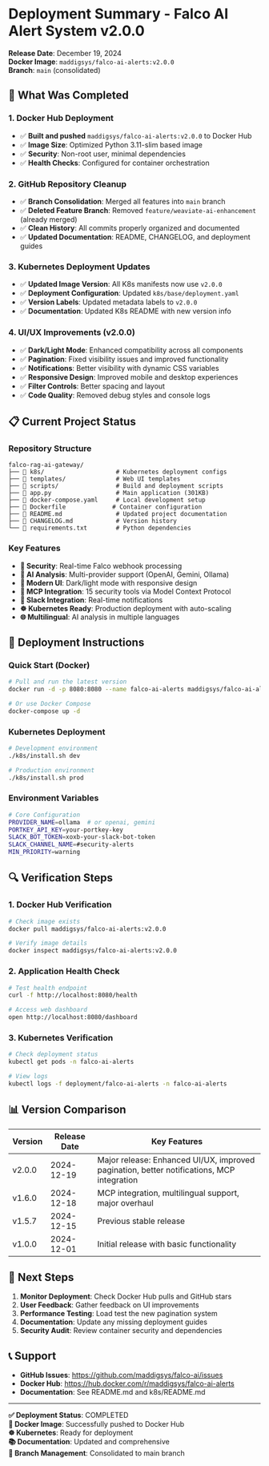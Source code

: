 # Deployment Summary - Falco AI Alert System v2.0.0

**Release Date**: December 19, 2024  
**Docker Image**: `maddigsys/falco-ai-alerts:v2.0.0`  
**Branch**: `main` (consolidated)

## 🚀 What Was Completed

### 1. Docker Hub Deployment
- ✅ **Built and pushed** `maddigsys/falco-ai-alerts:v2.0.0` to Docker Hub
- ✅ **Image Size**: Optimized Python 3.11-slim based image
- ✅ **Security**: Non-root user, minimal dependencies
- ✅ **Health Checks**: Configured for container orchestration

### 2. GitHub Repository Cleanup
- ✅ **Branch Consolidation**: Merged all features into `main` branch
- ✅ **Deleted Feature Branch**: Removed `feature/weaviate-ai-enhancement` (already merged)
- ✅ **Clean History**: All commits properly organized and documented
- ✅ **Updated Documentation**: README, CHANGELOG, and deployment guides

### 3. Kubernetes Deployment Updates
- ✅ **Updated Image Version**: All K8s manifests now use `v2.0.0`
- ✅ **Deployment Configuration**: Updated `k8s/base/deployment.yaml`
- ✅ **Version Labels**: Updated metadata labels to `v2.0.0`
- ✅ **Documentation**: Updated K8s README with new version info

### 4. UI/UX Improvements (v2.0.0)
- ✅ **Dark/Light Mode**: Enhanced compatibility across all components
- ✅ **Pagination**: Fixed visibility issues and improved functionality
- ✅ **Notifications**: Better visibility with dynamic CSS variables
- ✅ **Responsive Design**: Improved mobile and desktop experiences
- ✅ **Filter Controls**: Better spacing and layout
- ✅ **Code Quality**: Removed debug styles and console logs

## 📋 Current Project Status

### Repository Structure
```
falco-rag-ai-gateway/
├── 📁 k8s/                    # Kubernetes deployment configs
├── 📁 templates/              # Web UI templates
├── 📁 scripts/                # Build and deployment scripts
├── 📄 app.py                  # Main application (301KB)
├── 📄 docker-compose.yaml     # Local development setup
├── 📄 Dockerfile             # Container configuration
├── 📄 README.md               # Updated project documentation
├── 📄 CHANGELOG.md            # Version history
└── 📄 requirements.txt        # Python dependencies
```

### Key Features
- **🔐 Security**: Real-time Falco webhook processing
- **🤖 AI Analysis**: Multi-provider support (OpenAI, Gemini, Ollama)
- **🎨 Modern UI**: Dark/light mode with responsive design
- **🔧 MCP Integration**: 15 security tools via Model Context Protocol
- **📱 Slack Integration**: Real-time notifications
- **☸️ Kubernetes Ready**: Production deployment with auto-scaling
- **🌐 Multilingual**: AI analysis in multiple languages

## 🚀 Deployment Instructions

### Quick Start (Docker)
```bash
# Pull and run the latest version
docker run -d -p 8080:8080 --name falco-ai-alerts maddigsys/falco-ai-alerts:v2.0.0

# Or use Docker Compose
docker-compose up -d
```

### Kubernetes Deployment
```bash
# Development environment
./k8s/install.sh dev

# Production environment
./k8s/install.sh prod
```

### Environment Variables
```bash
# Core Configuration
PROVIDER_NAME=ollama  # or openai, gemini
PORTKEY_API_KEY=your-portkey-key
SLACK_BOT_TOKEN=xoxb-your-slack-bot-token
SLACK_CHANNEL_NAME=#security-alerts
MIN_PRIORITY=warning
```

## 🔍 Verification Steps

### 1. Docker Hub Verification
```bash
# Check image exists
docker pull maddigsys/falco-ai-alerts:v2.0.0

# Verify image details
docker inspect maddigsys/falco-ai-alerts:v2.0.0
```

### 2. Application Health Check
```bash
# Test health endpoint
curl -f http://localhost:8080/health

# Access web dashboard
open http://localhost:8080/dashboard
```

### 3. Kubernetes Verification
```bash
# Check deployment status
kubectl get pods -n falco-ai-alerts

# View logs
kubectl logs -f deployment/falco-ai-alerts -n falco-ai-alerts
```

## 📊 Version Comparison

| Version | Release Date | Key Features |
|---------|--------------|--------------|
| v2.0.0  | 2024-12-19   | Major release: Enhanced UI/UX, improved pagination, better notifications, MCP integration |
| v1.6.0  | 2024-12-18   | MCP integration, multilingual support, major overhaul |
| v1.5.7  | 2024-12-15   | Previous stable release |
| v1.0.0  | 2024-12-01   | Initial release with basic functionality |

## 🎯 Next Steps

1. **Monitor Deployment**: Check Docker Hub pulls and GitHub stars
2. **User Feedback**: Gather feedback on UI improvements
3. **Performance Testing**: Load test the new pagination system
4. **Documentation**: Update any missing deployment guides
5. **Security Audit**: Review container security and dependencies

## 📞 Support

- **GitHub Issues**: https://github.com/maddigsys/falco-ai/issues
- **Docker Hub**: https://hub.docker.com/r/maddigsys/falco-ai-alerts
- **Documentation**: See README.md and k8s/README.md

---

**✅ Deployment Status**: COMPLETED  
**🐳 Docker Image**: Successfully pushed to Docker Hub  
**☸️ Kubernetes**: Ready for deployment  
**📚 Documentation**: Updated and comprehensive  
**🔧 Branch Management**: Consolidated to main branch 